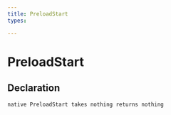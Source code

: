 ```yaml
---
title: PreloadStart
types:

---
```


# PreloadStart

## Declaration

```
native PreloadStart takes nothing returns nothing
```
